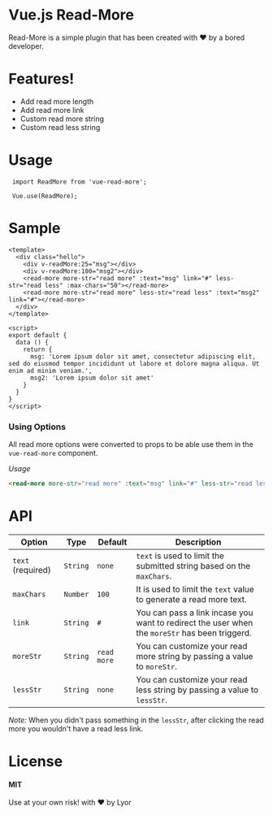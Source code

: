 # Vue.js Read-More

Read-More is a simple plugin that has been created with :heart: by a bored developer.

# Features!

  - Add read more length
  - Add read more link
  - Custom read more string
  - Custom read less string

# Usage

```
 import ReadMore from 'vue-read-more';
 
 Vue.use(ReadMore);
```

# Sample

```
<template>
  <div class="hello">
    <div v-readMore:25="msg"></div>
    <div v-readMore:100="msg2"></div>
    <read-more more-str="read more" :text="msg" link="#" less-str="read less" :max-chars="50"></read-more>
    <read-more more-str="read more" less-str="read less" :text="msg2" link="#"></read-more>
  </div>
</template>

<script>
export default {
  data () {
    return {
      msg: 'Lorem ipsum dolor sit amet, consectetur adipiscing elit, sed do eiusmod tempor incididunt ut labore et dolore magna aliqua. Ut enim ad minim veniam.',
      msg2: 'Lorem ipsum dolor sit amet'
    }
  }
}
</script>
```

### Using Options

All read more options were converted to props to be able use them in the `vue-read-more` component.

*Usage*
```html
<read-more more-str="read more" :text="msg" link="#" less-str="read less" :max-chars="50"></read-more>
```


# API


| Option | Type | Default | Description |
|--------|------|---------|-------------|
| `text` (required) | `String` | `none` | `text` is used to limit the submitted string based on the `maxChars`.| 
| `maxChars` | `Number` | `100` | It is used to limit the `text` value to generate a read more text. |
| `link` | `String` | `#` | You can pass a link incase you want to redirect the user when the `moreStr` has been triggerd.
| `moreStr` | `String` | `read more` | You can customize your read more string by passing a value to `moreStr`.
| `lessStr` | `String` | `none` | You can customize your read less string by passing a value to `lessStr`.

*Note:*
When you didn't pass something in the `lessStr`, after clicking the read more you wouldn't have a read less link.

# License

#### MIT
Use at your own risk!
with :heart: by Lyor